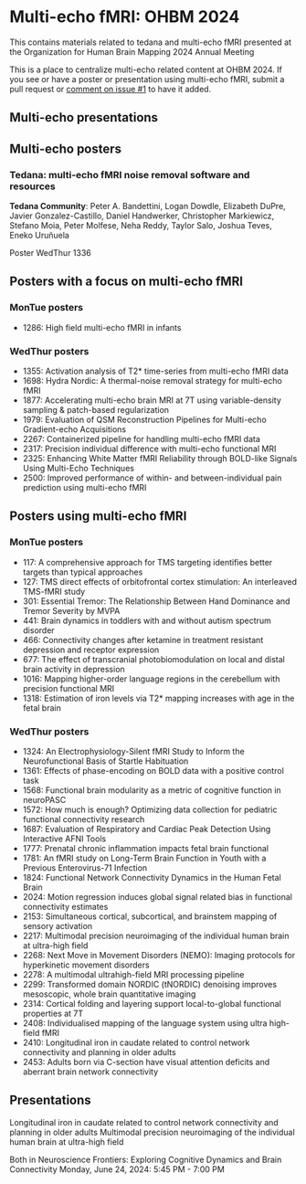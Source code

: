 # Multi-echo fMRI: OHBM 2024

This contains materials related to tedana and multi-echo fMRI presented at the Organization for Human Brain Mapping 2024 Annual Meeting

This is a place to centralize multi-echo related content at OHBM 2024. If you see or have a poster or presentation using multi-echo fMRI, submit a pull request or [comment on issue #1](https://github.com/ME-ICA/ohbm-2024-multiecho/issues/1) to have it added.

## Multi-echo presentations

## Multi-echo posters

### Tedana: multi-echo fMRI noise removal software and resources

**Tedana Community**: Peter A. Bandettini, Logan Dowdle, Elizabeth DuPre, Javier Gonzalez-Castillo, Daniel Handwerker, Christopher Markiewicz, Stefano Moia, Peter Molfese, Neha Reddy, Taylor Salo, Joshua Teves, Eneko Uruñuela

Poster WedThur 1336

## Posters with a focus on multi-echo fMRI
### MonTue posters
- 1286: High field multi-echo fMRI in infants

### WedThur posters
- 1355: Activation analysis of T2* time-series from multi-echo fMRI data
- 1698: Hydra Nordic: A thermal-noise removal strategy for multi-echo fMRI
- 1877: Accelerating multi-echo brain MRI at 7T using variable-density sampling & patch-based regularization
- 1979: Evaluation of QSM Reconstruction Pipelines for Multi-echo Gradient-echo Acquisitions
- 2267: Containerized pipeline for handling multi-echo fMRI data
- 2317: Precision individual difference with multi-echo functional MRI
- 2325: Enhancing White Matter fMRI Reliability through BOLD-like Signals Using Multi-Echo Techniques
- 2500: Improved performance of within- and between-individual pain prediction using multi-echo fMRI

## Posters using multi-echo fMRI
### MonTue posters
- 117: A comprehensive approach for TMS targeting identifies better targets than typical approaches
- 127: TMS direct effects of orbitofrontal cortex stimulation: An interleaved TMS-fMRI study
- 301: Essential Tremor: The Relationship Between Hand Dominance and Tremor Severity by MVPA
- 441: Brain dynamics in toddlers with and without autism spectrum disorder
- 466: Connectivity changes after ketamine in treatment resistant depression and receptor expression
- 677: The effect of transcranial photobiomodulation on local and distal brain activity in depression
- 1016: Mapping higher-order language regions in the cerebellum with precision functional MRI
- 1318: Estimation of iron levels via T2* mapping increases with age in the fetal brain

### WedThur posters
- 1324: An Electrophysiology-Silent fMRI Study to Inform the Neurofunctional Basis of Startle Habituation
- 1361: Effects of phase-encoding on BOLD data with a positive control task
- 1568: Functional brain modularity as a metric of cognitive function in neuroPASC
- 1572: How much is enough? Optimizing data collection for pediatric functional connectivity research
- 1687: Evaluation of Respiratory and Cardiac Peak Detection Using Interactive AFNI Tools
- 1777: Prenatal chronic inflammation impacts fetal brain functional
- 1781: An fMRI study on Long-Term Brain Function in Youth with a Previous Enterovirus-71 Infection
- 1824: Functional Network Connectivity Dynamics in the Human Fetal Brain
- 2024: Motion regression induces global signal related bias in functional connectivity estimates
- 2153: Simultaneous cortical, subcortical, and brainstem mapping of sensory activation
- 2217: Multimodal precision neuroimaging of the individual human brain at ultra-high field
- 2268: Next Move in Movement Disorders (NEMO): Imaging protocols for hyperkinetic movement disorders
- 2278: A multimodal ultrahigh-field MRI processing pipeline
- 2299: Transformed domain NORDIC (tNORDIC) denoising improves mesoscopic, whole brain quantitative imaging
- 2314: Cortical folding and layering support local-to-global functional properties at 7T
- 2408: Individualised mapping of the language system using ultra high-field fMRI
- 2410: Longitudinal iron in caudate related to control network connectivity and planning in older adults
- 2453: Adults born via C-section have visual attention deficits and aberrant brain network connectivity

## Presentations
Longitudinal iron in caudate related to control network connectivity and planning in older adults
Multimodal precision neuroimaging of the individual human brain at ultra-high field

Both in Neuroscience Frontiers: Exploring Cognitive Dynamics and Brain Connectivity
Monday, June 24, 2024: 5:45 PM - 7:00 PM
